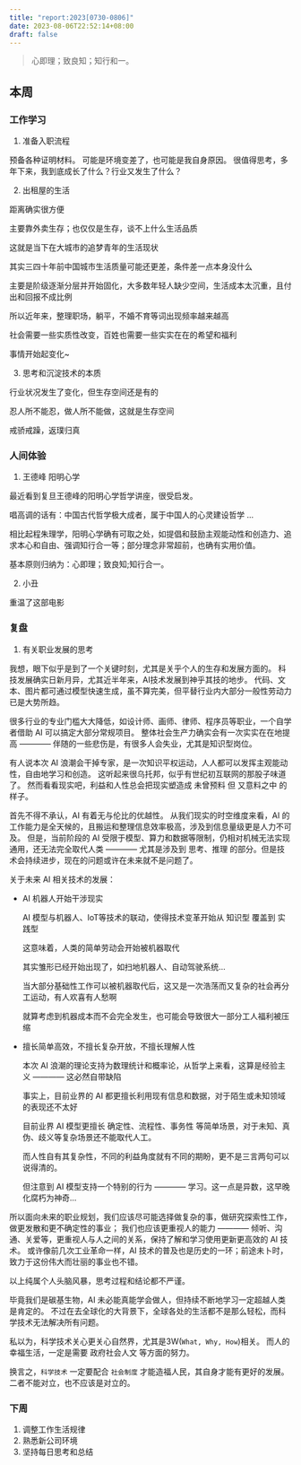 ```yaml
---
title: "report:2023[0730-0806]"
date: 2023-08-06T22:52:14+08:00
draft: false
---
```


> 心即理；致良知；知行和一。


## 本周

### 工作学习

1. 准备入职流程

预备各种证明材料。
可能是环境变差了，也可能是我自身原因。
很值得思考，多年下来，我到底成长了什么？行业又发生了什么？

2. 出租屋的生活

距离确实很方便

主要靠外卖生存；也仅仅是生存，谈不上什么生活品质

这就是当下在大城市的追梦青年的生活现状

其实三四十年前中国城市生活质量可能还更差，条件差一点本身没什么

主要是阶级逐渐分层并开始固化，大多数年轻人缺少空间，生活成本太沉重，且付出和回报不成比例

所以近年来，整理职场，躺平，不婚不育等词出现频率越来越高

社会需要一些实质性改变，百姓也需要一些实实在在的希望和福利

事情开始起变化~


3. 思考和沉淀技术的本质

行业状况发生了变化，但生存空间还是有的

忍人所不能忍，做人所不能做，这就是生存空间

戒骄戒躁，返璞归真

### 人间体验

1. 王德峰 阳明心学

最近看到复旦王德峰的阳明心学哲学讲座，很受启发。

唱高调的话有：中国古代哲学极大成者，属于中国人的心灵建设哲学 ...

相比起程朱理学，阳明心学确有可取之处，如提倡和鼓励主观能动性和创造力、追求本心和自由、强调知行合一等；部分理念非常超前，也确有实用价值。

基本原则归纳为：心即理；致良知;知行合一。

2. 小丑

重温了这部电影

### 复盘

1. 有关职业发展的思考

我想，眼下似乎是到了一个关键时刻，尤其是关乎个人的生存和发展方面的。
科技发展确实日新月异，尤其近半年来，AI技术发展到神乎其技的地步。
代码、文本、图片都可通过模型快速生成，虽不算完美，但平替行业内大部分一般性劳动力已是大势所趋。

很多行业的专业门槛大大降低，如设计师、画师、律师、程序员等职业，一个自学者借助 AI 可以搞定大部分常规项目。
整体社会生产力确实会有一次实实在在地提高 ———— 伴随的一些悲伤是，有很多人会失业，尤其是知识型岗位。

有人说本次 AI 浪潮会干掉专家，是一次知识平权运动，人人都可以发挥主观能动性，自由地学习和创造。
这听起来很乌托邦，似乎有世纪初互联网的那股子味道了。
然而看看现实吧，利益和人性总会把现实塑造成 未曾预料 但 又意料之中 的样子。

首先不得不承认，AI 有着无与伦比的优越性。
从我们现实的时空维度来看，AI 的工作能力是全天候的，且搬运和整理信息效率极高，涉及到信息量级更是人力不可及。
但是，当前阶段的 AI 受限于模型、算力和数据等限制，仍相对机械无法实现通用，还无法完全取代人类 ———— 尤其是涉及到 思考、推理 的部分。但是技术会持续进步，现在的问题或许在未来就不是问题了。

关于未来 AI 相关技术的发展：

* AI 机器人开始干涉现实

    AI 模型与机器人、IoT等技术的联动，使得技术变革开始从 知识型 覆盖到 实践型

    这意味着，人类的简单劳动会开始被机器取代

    其实雏形已经开始出现了，如扫地机器人、自动驾驶系统...

    当大部分基础性工作可以被机器取代后，这又是一次浩荡而又复杂的社会再分工运动，有人欢喜有人愁啊

    就算考虑到机器成本而不会完全发生，也可能会导致很大一部分工人福利被压缩

* 擅长简单高效，不擅长复杂开放，不擅长理解人性

    本次 AI 浪潮的理论支持为数理统计和概率论，从哲学上来看，这算是经验主义 ———— 这必然自带缺陷

    事实上，目前业界的 AI 都更擅长利用现有信息和数据，对于陌生或未知领域的表现还不太好

    目前业界 AI 模型更擅长 确定性、流程性、事务性 等简单场景，对于未知、真伪、歧义等复杂场景还不能取代人工。

    而人性自有其复杂性，不同的利益角度就有不同的期盼，更不是三言两句可以说得清的。

    但注意到 AI 模型支持一个特别的行为 ———— 学习。这一点是异数，这早晚化腐朽为神奇...


所以面向未来的职业规划，我们应该尽可能选择做复杂的事，做研究探索性工作，做更发散和更不确定性的事业；
我们也应该更重视人的能力 ———— 倾听、沟通、关爱等，更重视人与人之间的关系，保持了解和学习使用更新更高效的 AI 技术。
或许像前几次工业革命一样，AI 技术的普及也是历史的一环；前途未卜时，致力于这份伟大而壮丽的事业也不错。

以上纯属个人头脑风暴，思考过程和结论都不严谨。

毕竟我们是碳基生物，AI 未必能真能学会做人，但持续不断地学习一定超越人类是肯定的。
不过在去全球化的大背景下，全球各处的生活都不是那么轻松，而科学技术无法解决所有问题。

私以为，科学技术关心更关心自然界，尤其是3W(`What, Why, How`)相关。
而人的幸福生活，一定是需要 政府社会人文 等方面的努力。

换言之，`科学技术` 一定要配合 `社会制度` 才能造福人民，其自身才能有更好的发展。
二者不能对立，也不应该是对立的。

### 下周

1. 调整工作生活规律
2. 熟悉新公司环境
3. 坚持每日思考和总结
